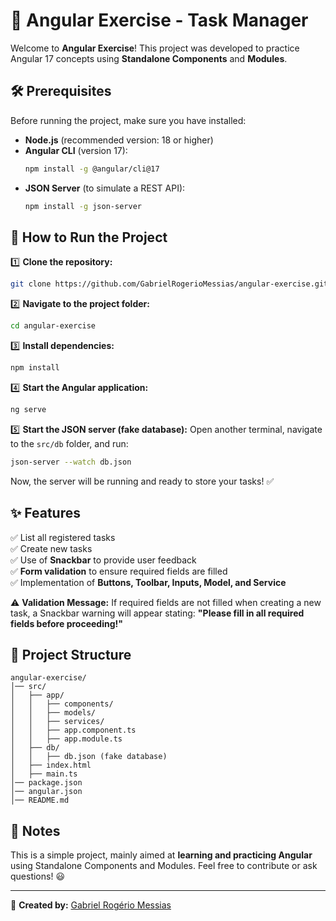 # 📌 Angular Exercise - Task Manager

Welcome to **Angular Exercise**! This project was developed to practice Angular 17 concepts using **Standalone Components** and **Modules**.

## 🛠️ Prerequisites
Before running the project, make sure you have installed:
- **Node.js** (recommended version: 18 or higher)
- **Angular CLI** (version 17):
  ```bash
  npm install -g @angular/cli@17
  ```
- **JSON Server** (to simulate a REST API):
  ```bash
  npm install -g json-server
  ```

## 🚀 How to Run the Project

1️⃣ **Clone the repository:**
```bash
git clone https://github.com/GabrielRogerioMessias/angular-exercise.git
```

2️⃣ **Navigate to the project folder:**
```bash
cd angular-exercise
```

3️⃣ **Install dependencies:**
```bash
npm install
```

4️⃣ **Start the Angular application:**
```bash
ng serve
```

5️⃣ **Start the JSON server (fake database):**
Open another terminal, navigate to the `src/db` folder, and run:
```bash
json-server --watch db.json
```

Now, the server will be running and ready to store your tasks! ✅

## ✨ Features
✅ List all registered tasks  
✅ Create new tasks  
✅ Use of **Snackbar** to provide user feedback  
✅ **Form validation** to ensure required fields are filled  
✅ Implementation of **Buttons, Toolbar, Inputs, Model, and Service**  

⚠ **Validation Message:** If required fields are not filled when creating a new task, a Snackbar warning will appear stating: **"Please fill in all required fields before proceeding!"**

## 📂 Project Structure
```
angular-exercise/
│── src/
│   ├── app/
│   │   ├── components/
│   │   ├── models/
│   │   ├── services/
│   │   ├── app.component.ts
│   │   ├── app.module.ts
│   ├── db/
│   │   ├── db.json (fake database)
│   ├── index.html
│   ├── main.ts
│── package.json
│── angular.json
│── README.md
```

## 📝 Notes
This is a simple project, mainly aimed at **learning and practicing Angular** using Standalone Components and Modules. Feel free to contribute or ask questions! 😃

---
🔗 **Created by:** [Gabriel Rogério Messias](https://github.com/GabrielRogerioMessias)

